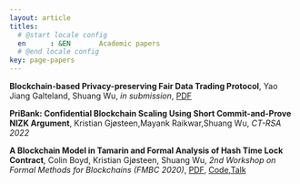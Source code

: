 ```yaml
---
layout: article
titles:
  # @start locale config
  en      : &EN       Academic papers
  # @end locale config
key: page-papers
---
```



**Blockchain-based Privacy-preserving Fair Data Trading Protocol**, Yao Jiang Galteland, Shuang Wu, _in submission_, <a class="button button--success button--rounded button--sm" href="https://eprint.iacr.org/2021/1321.pdf"><i class="fas fa-download"></i>PDF</a>

**PriBank: Confidential Blockchain Scaling Using Short Commit-and-Prove NIZK Argument**, Kristian Gjøsteen,Mayank Raikwar,Shuang Wu, _CT-RSA 2022_

**A Blockchain Model in Tamarin and Formal Analysis of Hash Time Lock Contract**, Colin Boyd, Kristian Gjøsteen, Shuang Wu, _2nd Workshop on Formal Methods for Blockchains (FMBC 2020)_, <a class="button button--success button--rounded button--sm" href="https://drops.dagstuhl.de/opus/volltexte/2020/13418/pdf/OASIcs-FMBC-2020-5.pdf"><i class="fas fa-download"></i>PDF</a>, [Code](https://github.com/ShuangWu121/Tamarin-code-for-HTLC-verification),[Talk](https://www.youtube.com/watch?v=b-ry82kWoxc)

